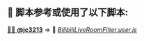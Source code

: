 <!---->
<!--AUTHORS-->
## 💖 脚本参考或使用了以下脚本:

<!--AUTHORS-END-->
<!--OTHERS-->
[🧑‍💻 **@jc3213**](https://github.com/jc3213) ⇒ 📜 _[BilibiliLiveRoomFilter.user.js](https://github.com/jc3213/userscript/blob/main/BilibiliLiveRoomFilter.user.js)_
<!--OTHERS-END-->
